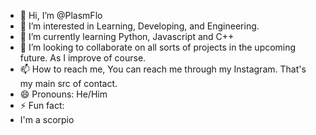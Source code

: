 - 👋 Hi, I’m @PlasmFlo
- 👀 I’m interested in Learning, Developing, and Engineering. 
- 🌱 I’m currently learning Python, Javascript and C++
- 💞️ I’m looking to collaborate on all sorts of projects in the upcoming future. As I improve of course.
- 📫 How to reach me, You can reach me through my Instagram. That's my main src of contact.
- 😄 Pronouns: He/Him
- ⚡ Fun fact: 
- I'm a scorpio 


<!---
PlasmFlo/PlasmFlo is a ✨ special ✨ repository because its `README.md` (this file) appears on your GitHub profile.
You can click the Preview link to take a look at your changes.
--->
